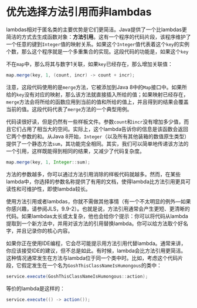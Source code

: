 # 优先选择方法引用而非lambdas

lambdas相对于匿名类的主要优势是它们更简洁。Java提供了一个比lambdas更简洁的方式去生成函数对象：**方法引用**。这有一个程序的代码片段，该程序维护了一个任意的键到`Integer`值的映射关系。如果这个`Integer`值代表着这个`key`的实例个数，那么这个程序就是一个多重集合的实现。这段代码的功能是，如果这个`key`

不在`map`中，那么将其与数字1关联，如果`key`已经存在，那么增加关联值：

```java
map.merge(key, 1, (count, incr) -> count + incr);
```

注意，这段代码使用的是`merge`方法，它被添加到Java 8中的`Map`接口中。如果所给的`key`没有对应的映射，那么该方法就直接插入所给的值；如果映射已经存在，`merge`方法会将所给的函数应用到当前的值和所给的值上，并且得到的结果会覆盖当前的值。这段代码代表了`merge`方法的一个典型用例。

代码读很好读，但是仍然有一些样板文件。参数`count`和`incr`没有增加多少值，而且它们占用了相当大的空间。实际上，这个lambda告诉你的信息是该函数会返回它两个参数的和。从Java 8开始，`Integer`（以及所有其他装箱的数值原生类型）提供了一个静态方法`sum`，其功能完全相同。其实，我们可以简单地传递该方法的一个引用，这样既能得到相同的结果，又减少了代码复杂度。

```java
map.merge(key, 1, Integer::sum);
```

方法的参数越多，你可以通过方法引用消除的样板代码就越多。然而，在某些lambda中，你选择的参数名称提供了有用的文档，使得lambda比方法引用更具可读性和可维护性，即使lambda较长。

使用方法引用或者lambdas，你就不需做其他事情（有一个不太明显的例外—如果你感兴趣，请参阅JLS，9.9-2）。也就是说，方法引用通常会产生更短、更清晰的代码。如果lambdas太长或太复杂，他也会给你个提示：你可以将代码从lambda提取到一个新方法中，并用对该方法的引用替换lambda。你可以给方法取个好名字，并且记录你的核心内容。

如果你正在使用IDE编程，它会尽可能提示用方法引用代替lambda。通常来讲，你应该接受IDE的建议，但不总是如此。有时候，lambda会比方法引用更简洁。这种情况通常发生在方法与lambda位于同一个类中时。比如，考虑这个代码片段，它假定发生在一个名为`GoshThisClassNameIsHumongous`的类中：

```java
service.execute(GoshThisClassNameIsHumongous::action);
```

等价的lambda是这样的：

```java
service.execute(() -> action());
```



